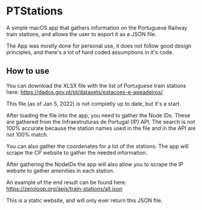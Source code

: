 # PTStations

A simple macOS app that gathers information on the Portuguese Railway train stations, and allows the user to export it as a JSON file.

The App was mostly done for personal use, it does not follow good design principles, and there's a lot of hard coded assumptions in it's code.


## How to use

You can download the XLSX file with the list of Portuguese train stations here: https://dados.gov.pt/pt/datasets/estacoes-e-apeadeiros/

This file (as of Jan 5, 2022) is not completly up to date, but it's a start.

After loading the file into the app, you need to gather the Node IDs. These are gathered from the Infraestruturas de Portugal (IP) API. The search is not 100% accurate because the station names used in the file and in the API are not 100% match.

You can also gather the coordenates for a lot of the stations. The app will scrape the CP website to gather the needed information.

After gathering the NodeIDs the app will also allow you to scrape the IP website to gather amenities in each station.

An example of the end result can be found here: https://zeroloop.org/apis/train-stations/all.json

This is a static website, and will only ever return this JSON file.
